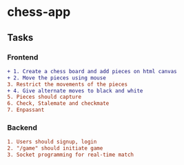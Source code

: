 # chess-app

## Tasks 

### Frontend   
```diff
+ 1. Create a chess board and add pieces on html canvas 
+ 2. Move the pieces using mouse 
3. Restrict the movements of the pieces  
+ 4. Give alternate moves to black and white  
5. Pieces should capture   
6. Check, Stalemate and checkmate  
7. Enpassant 
```


### Backend  
```diff
1. Users should signup, login  
2. "/game" should initiate game  
3. Socket programming for real-time match
```
